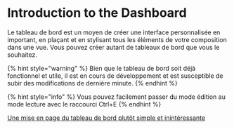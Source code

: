 # Introduction to the Dashboard

Le tableau de bord est un moyen de créer une interface personnalisée en important, en plaçant et en stylisant tous les éléments de votre composition dans une vue. Vous pouvez créer autant de tableaux de bord que vous le souhaitez.

{% hint style="warning" %}
Bien que le tableau de bord soit déjà fonctionnel et utile, il est en cours de développement et est susceptible de subir des modifications de dernière minute.
{% endhint %}

{% hint style="info" %}
Vous pouvez facilement passer du mode édition au mode lecture avec le raccourci Ctrl+E
{% endhint %}

[Une mise en page du tableau de bord plutôt simple et inintéressante](https://github.com/benkuper/Chataigne-docs/tree/fcdc755f0e335a3c4215733504cb023e8f1cf5d8/.gitbook/assets/dashboard.png)

